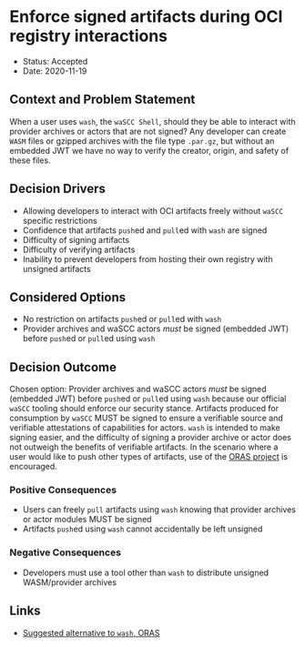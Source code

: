 # Enforce signed artifacts during OCI registry interactions

* Status: Accepted
* Date: 2020-11-19

## Context and Problem Statement

When a user uses `wash`, the `waSCC Shell`, should they be able to interact with provider archives or actors that are not signed? Any developer can create `WASM` files or gzipped archives with the file type `.par.gz`, but without an embedded JWT we have no way to verify the creator, origin, and safety of these files.

## Decision Drivers <!-- optional -->

* Allowing developers to interact with OCI artifacts freely without `waSCC` specific restrictions
* Confidence that artifacts `push`ed and `pull`ed with `wash` are signed
* Difficulty of signing artifacts
* Difficulty of verifying artifacts
* Inability to prevent developers from hosting their own registry with unsigned artifacts

## Considered Options

* No restriction on artifacts `push`ed or `pull`ed with `wash`
* Provider archives and waSCC actors _must_ be signed (embedded JWT) before `push`ed or `pull`ed using `wash`

## Decision Outcome

Chosen option: Provider archives and waSCC actors _must_ be signed (embedded JWT) before `push`ed or `pull`ed using `wash` because our official `waSCC` tooling should enforce our security stance. Artifacts produced for consumption by `waSCC` MUST be signed to ensure a verifiable source and verifiable attestations of capabilities for actors. `wash` is intended to make signing easier, and the difficulty of signing a provider archive or actor does not outweigh the benefits of verifiable artifacts. In the scenario where a user would like to push other types of artifacts, use of the [ORAS project](https://github.com/deislabs/oras) is encouraged.

### Positive Consequences <!-- optional -->

* Users can freely `pull` artifacts using `wash` knowing that provider archives or actor modules MUST be signed
* Artifacts `push`ed using `wash` cannot accidentally be left unsigned

### Negative Consequences <!-- optional -->

* Developers must use a tool other than `wash` to distribute unsigned WASM/provider archives

## Links <!-- optional -->

* [Suggested alternative to `wash`, ORAS](https://github.com/deislabs/oras)
